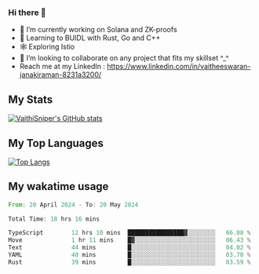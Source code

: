 ### Hi there 👋

- 🔭 I’m currently working on Solana and ZK-proofs
- 📖 Learning to BUIDL with Rust, Go and C++
- 🕸️ Exploring Istio
- 👯 I’m looking to collaborate on any project that fits my skillset ^_^
- Reach me at my LinkedIn : https://www.linkedin.com/in/vaitheeswaran-janakiraman-8231a3200/

## My Stats
[![VaithiSniper's GitHub stats](https://github-readme-stats.vercel.app/api?username=VaithiSniper&hide=stars&theme=radical)](https://github.com/anuraghazra/github-readme-stats)

## My Top Languages

[![Top Langs](https://github-readme-stats.vercel.app/api/top-langs/?username=VaithiSniper&layout=compact)](https://github.com/anuraghazra/github-readme-stats)

## My wakatime usage

<!--START_SECTION:waka-->

```rust
From: 20 April 2024 - To: 20 May 2024

Total Time: 18 hrs 16 mins

TypeScript        12 hrs 10 mins  ████████████████▓░░░░░░░░   66.08 %
Move              1 hr 11 mins    █▓░░░░░░░░░░░░░░░░░░░░░░░   06.43 %
Text              44 mins         █░░░░░░░░░░░░░░░░░░░░░░░░   04.02 %
YAML              40 mins         █░░░░░░░░░░░░░░░░░░░░░░░░   03.70 %
Rust              39 mins         █░░░░░░░░░░░░░░░░░░░░░░░░   03.59 %
```

<!--END_SECTION:waka-->
